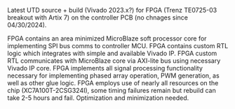 Latest UTD source + build (Vivado 2023.x?) for FPGA (Trenz TE0725-03 breakout with Artix 7) on the controller PCB (no chnages since 04/30/2024). 

FPGA contains an area minimized MicroBlaze soft processor core for implementing SPI bus comms to controller MCU. 
FPGA contains custom RTL logic which integrates with simple and available Vivado IP.
FPGA custom RTL communicates with MicroBlaze core via AXI-lite bus using necessary Vivado IP core.
FPGA implements all signal processing functionality necessary for implementing phased array operation, PWM generation, as well as other glue logic.
FPGA employs use of nearly all resources on the chip (XC7A100T-2CSG324I), some timing failures remain but rebuild can take 2-5 hours and fail. Optimization and minimization needed.
